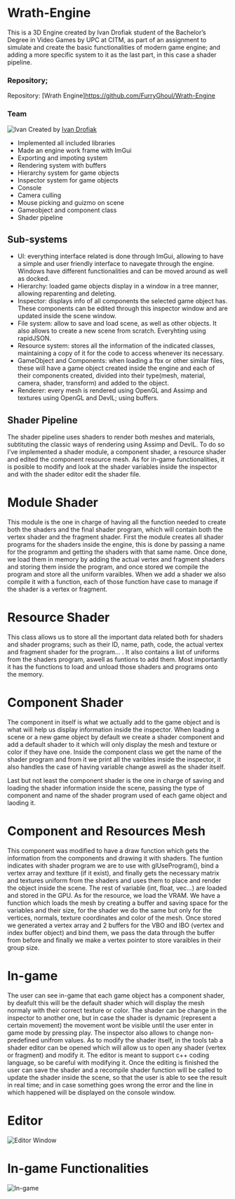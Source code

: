 # Wrath-Engine

This is a 3D Engine created by Ivan Drofiak student of the Bachelor’s Degree in Video Games by UPC at CITM, as part of an assignment to simulate and create the basic functionalities of modern game engine; and adding a more specific system to it as the last part, in this case a shader pipeline. 

### Repository;
Repository: [Wrath Engine]https://github.com/FurryGhoul/Wrath-Engine

### Team
![Ivan](https://imgur.com/Qn7mTvJ)
Created by [Ivan Drofiak]([img]https://i.imgur.com/Qn7mTvJ.jpg[/img]) 
- Implemented all included libraries
- Made an engine work frame with ImGui
- Exporting and impoting system
- Rendering system with buffers
- Hierarchy system for game objects
- Inspector system for game objects 
- Console
- Camera culling
- Mouse picking and guizmo on scene
- Gameobject and component class
- Shader pipeline 

## Sub-systems
- UI: everything interface related is done through ImGui, allowing to have a simple and user friendly interface to navegate through the engine. Windows have different functionalities and can be moved around as well as docked. 
- Hierarchy: loaded game objects display in a window in a tree manner, allowing reparenting and deleting.
- Inspector: displays info of all components the selected game object has. These components can be edited through this inspector window and are updated inside the scene window.
- File system: allow to save and load scene, as well as other objects. It also allows to create a new scene from scratch. Everyhting using rapidJSON.
- Resource system: stores all the information of the indicated classes, maintaining a copy of it for the code to access whenever its necessary. 
- GameObject and Components: when loading a fbx or other similar files, these will have a game object created inside the engine and each of their components created, divided into their type(mesh, material, camera, shader, transform) and added to the object.
- Renderer: every mesh is rendered using OpenGL and Assimp and textures using OpenGL and DevIL; using buffers.

## Shader Pipeline
The shader pipeline uses shaders to render both meshes and materials, subtituting the classic ways of rendering using Assimp and DevIL. To do so I've implemented a shader module, a component shader, a resource shader and edited the component resource mesh. As for in-game functionalities, it is posible to modify and look at the shader variables inside the inspector and with the shader editor edit the shader file. 

# Module Shader
This module is the one in charge of having all the function needed to create both the shaders and the final shader program, which will contain both the vertex shader and the fragment shader. First the module creates all shader programs for the shaders inside the engine, this is done by passing a name for the programm and getting the shaders with that same name. Once done, we load them in memory by adding the actual vertex and fragment shaders and storing them inside the program, and once stored we compile the program and store all the uniform varaibles. When we add a shader we also compile it with a function, each of those function have case to manage if the shader is a vertex or fragment. 

# Resource Shader
This class allows us to store all the important data related both for shaders and shader programs; such as their ID, name, path, code, the actual vertex and fragment shader for the program... . It also contains a list of uniforms from the shaders program, aswell as funtions to add them. Most importantly it has the functions to load and unload those shaders and programs onto the memory.

# Component Shader
The component in itself is what we actually add to the game object and is what will help us display information inside the inspector. When loading a scene or a new game object by default we create a shader component and add a default shader to it which will only display the mesh and texture or color if they have one. Inside the component class we get the name of the shader program and from it we print all the varibles inside the inspector, it also handles the case of having variable change aswell as the shader itself. 

Last but not least the component shader is the one in charge of saving and loading the shader information inside the scene, passing the type of component and name of the shader program used of each game object and laoding it.

# Component and Resources Mesh
This component was modified to have a draw function which gets the information from the components and drawing it with shaders. The funtion indicates with shader program we are to use with glUseProgram(), bind a vertex array and textture (if it exist), and finally gets the necessary matrix and textures uniform from the shaders and uses them to place and render the object inside the scene. The rest of variable (int, float, vec...) are loaded and stored in the GPU.
As for the resource, we load the VRAM. We have a function which loads the mesh by creating a buffer and saving space for the variables and their size, for the shader we do the same but only for the vertices, normals, texture coordinates and color of the mesh. Once stored we generated a vertex array and 2 buffers for the VBO and IBO (vertex and index buffer object) and bind them, we pass the data through the buffer from before and finally we make a vertex pointer to store varaibles in their group size. 

# In-game
The user can see in-game that each game object has a component shader, by deafult this will be the default shader which will display the mesh normaly with their correct texture or color. The shader can be change in the inspector to another one, but in case the shader is dynamic (represent a certain movement) the movement wont be visible until the user enter in game mode by pressing play. The inspector also allows to change non-predefined unifrom values. 
As to modify the shader itself, in the tools tab a shader editor can be opened which will allow us to open any shader (vertex or fragment) and modify it. The editor is meant to support c++ coding language, so be careful with modifying it. Once the editing is finished the user can save the shader and a recompile shader function will be called to update the shader inside the scene, so that the user is able to see the result in real time; and in case something goes wrong the error and the line in which happened will be displayed on the console window. 
# Editor
![Editor Window](https://i.imgur.com/llqu9gx.gifv)
# In-game Functionalities
![In-game](https://i.imgur.com/o9r054T.gifv)
